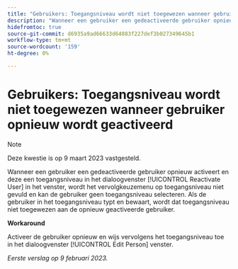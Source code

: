 ```yaml
---
title: "Gebruikers: Toegangsniveau wordt niet toegewezen wanneer gebruiker opnieuw wordt geactiveerd"
description: "Wanneer een gebruiker een gedeactiveerde gebruiker opnieuw activeert en deze een toegangsniveau probeert toe te wijzen in het venster Gebruiker opnieuw activeren, wordt het vervolgkeuzemenu op toegangsniveau niet gevuld zoals de gebruiker typt en kan de gebruiker geen toegangsniveau selecteren. Als de gebruiker in het toegangsniveau typt en bewaart, wordt dat toegangsniveau niet toegewezen aan de opnieuw geactiveerde gebruiker."
hidefromtoc: true
source-git-commit: d6935a9ad66633d64083f227def3b027349645b1
workflow-type: tm+mt
source-wordcount: '159'
ht-degree: 0%

---
```



# Gebruikers: Toegangsniveau wordt niet toegewezen wanneer gebruiker opnieuw wordt geactiveerd

>[!NOTE]
>
>Deze kwestie is op 9 maart 2023 vastgesteld.

Wanneer een gebruiker een gedeactiveerde gebruiker opnieuw activeert en deze een toegangsniveau in het dialoogvenster [!UICONTROL Reactivate User] in het venster, wordt het vervolgkeuzemenu op toegangsniveau niet gevuld en kan de gebruiker geen toegangsniveau selecteren. Als de gebruiker in het toegangsniveau typt en bewaart, wordt dat toegangsniveau niet toegewezen aan de opnieuw geactiveerde gebruiker.

**Workaround**

Activeer de gebruiker opnieuw en wijs vervolgens het toegangsniveau toe in het dialoogvenster [!UICONTROL Edit Person] venster.

_Eerste verslag op 9 februari 2023._

